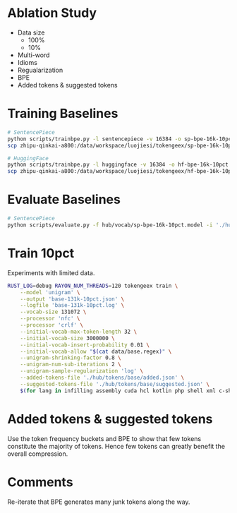 # Ablation Study

- Data size
  - 100%
  - 10%
- Multi-word
- Idioms
- Regualarization
- BPE
- Added tokens & suggested tokens

# Training Baselines

```bash
# SentencePiece
python scripts/trainbpe.py -l sentencepiece -v 16384 -o sp-bpe-16k-10pct -i ./hub/data/train -p 0.1
scp zhipu-qinkai-a800:/data/workspace/luojiesi/tokengeex/sp-bpe-16k-10pct.model hub/vocab/sp-bpe-16k-10pct.model

# HuggingFace
python scripts/trainbpe.py -l huggingface -v 16384 -o hf-bpe-16k-10pct.json -i ./hub/data/train -p 0.1
scp zhipu-qinkai-a800:/data/workspace/luojiesi/tokengeex/hf-bpe-16k-10pct.json hub/vocab/hf-bpe-16k-10pct.json
```

# Evaluate Baselines

```bash
# SentencePiece
python scripts/evaluate.py -f hub/vocab/sp-bpe-16k-10pct.model -i './hub/data/test/*.bin' -o hub/eval/sp-bpe-16k-10pct.log -l sentencepiece
```

# Train 10pct

Experiments with limited data.

```bash
RUST_LOG=debug RAYON_NUM_THREADS=120 tokengeex train \
    --model 'unigram' \
    --output 'base-131k-10pct.json' \
    --logfile 'base-131k-10pct.log' \
    --vocab-size 131072 \
    --processor 'nfc' \
    --processor 'crlf' \
    --initial-vocab-max-token-length 32 \
    --initial-vocab-size 3000000 \
    --initial-vocab-insert-probability 0.01 \
    --initial-vocab-allow "$(cat data/base.regex)" \
    --unigram-shrinking-factor 0.8 \
    --unigram-num-sub-iterations 2 \
    --unigram-sample-regularization 'log' \
    --added-tokens-file './hub/tokens/base/added.json' \
    --suggested-tokens-file './hub/tokens/base/suggested.json' \
    $(for lang in infilling assembly cuda hcl kotlin php shell xml c-sharp dart html powershell sql yaml c diff java lua python swift zig chinese-markdown dockerfile javascript makefile r tex cmake elixir json markdown ruby toml cpp go jsx pascal rust typescript css haskell julia perl scala vue; do echo "--train ${lang}:./hub/data/train/${lang}.bin:0.1 --test ${lang}:./hub/data/test/${lang}.bin --suggested-tokens-file ./hub/tokens/base/suggested-${lang}.json "; done)
```

# Added tokens & suggested tokens

Use the token frequency buckets and BPE to show that few tokens constitute the majority of tokens. Hence few tokens can greatly benefit the overall compression.

# Comments

Re-iterate that BPE generates many junk tokens along the way.

